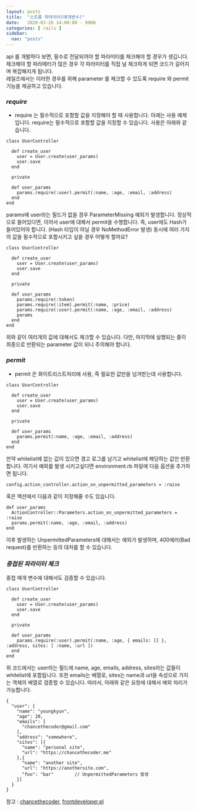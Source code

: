 ```yaml
---
layout: posts
title:  "스트롱 파라미터(매개변수)"
date:   2020-03-26 14:00:00 - 0900
categories: [ rails ]
sidebar:
  nav: "posts"
---
```


api 를 개발하다 보면, 필수로 전달되어야 할 파라미터를 체크해야 할 경우가 생깁니다.<br>
체크해야 할 파라메터가 많은 경우 각 파라미터를 직접 널 체크하게 되면 코드가 길어지며 복잡해지게 됩니다.<br>
레일즈에서는 이러한 경우를 위해 parameter 를 체크할 수 있도록 require 와 permit 기능을 제공하고 있습니다.<br>

### *require*
- require 는 필수적으로 포함할 값을 지정해야 할 때 사용합니다. 아래는 사용 예제입니다.
require는 필수적으로 포함할 값을 지정할 수 있습니다. 사용은 아래와 같습니다.
~~~
class UserController

  def create_user
    user = User.create(user_params)
    user.save
  end

  private

  def user_params
    params.require(:user).permit(:name, :age, :email, :address)
  end
end
~~~
params에 user라는 필드가 없을 경우 ParameterMissing 예외가 발생합니다. 정상적으로 들어있다면, 이어서 user에 대해서 permit을 수행합니다. 즉, user에도 Hash가 들어있어야 합니다. (Hash 타입이 아닐 경우 NoMethodError 발생) 동시에 여러 가지의 값을 필수적으로 포함시키고 싶을 경우 어떻게 할까요?
~~~
class UserController

  def create_user
    user = User.create(user_params)
    user.save
  end

  private

  def user_params
    params.require(:token)
    params.require(:item).permit(:name, :price)
    params.require(:user).permit(:name, :age, :email, :address)
    params
  end
end
~~~
위와 같이 여러개의 값에 대해서도 체크할 수 있습니다. 다만, 마지막에 실행되는 줄이 최종으로 반환되는 parameter 값이 되니 주의해야 합니다.

### *permit*
- permit 은 화이트리스트처리에 사용, 즉 필요한 값만을 넘겨받는데 사용합니다.
~~~
class UserController

  def create_user
    user = User.create(user_params)
    user.save
  end

  private

  def user_params
    params.permit(:name, :age, :email, :address)
  end
end
~~~
만약 whitelist에 없는 값이 있으면 경고 로그를 남기고 whitelist에 해당하는 값만 반환합니다. 여기서 예외를 발생 시키고싶다면 environment.rb 파일에 다음 옵션을 추가하면 됩니다.
~~~
config.action_controller.action_on_unpermitted_parameters = :raise
~~~
혹은 액션에서 다음과 같이 지정해줄 수도 있습니다.
~~~
def user_params
  ActionController::Parameters.action_on_unpermitted_parameters = :raise
  params.permit(:name, :age, :email, :address)
end
~~~
이후 발생하는 UnpermittedParameters에 대해서는 예외가 발생하며, 400에러(Bad request)를 반환하는 등의 대처를 할 수 있습니다.

### *중첩된 파라미터 체크*
중첩 매개 변수에 대해서도 검증할 수 있습니다.
~~~
class UserController

  def create_user
    user = User.create(user_params)
    user.save
  end

  private

  def user_params
    params.require(:user).permit(:name, :age, { emails: [] }, :address, sites: [ :name, :url ])
  end
end
~~~
위 코드에서는 user라는 필드에 name, age, emails, address, sites라는 값들이 whitelist에 포함됩니다. 또한 emails는 배열로, sites는 name과 url을 속성으로 가지는 객체의 배열로 검증할 수 있습니다. 따라서, 아래와 같은 요청에 대해서 예외 처리가 가능합니다.
~~~
{
  "user": {
    "name": "youngkyun",
    "age": 20,
    "emails": [
      "chancethecoder@gmail.com"
    ],
    "address": "somewhere",
    "sites": [{
      "name": "personal site",
      "url": "https://chancethecoder.me"
    },{
      "name": "another site",
      "url": "https://anothersite.com",
      "foo": "bar"        // UnpermittedParameters 발생
    }]
  }
}
~~~

참고 : [chancethecoder](https://chancethecoder.tistory.com/8),
[frontdeveloper.pl](https://frontdeveloper.pl/2019/03/why-dont-we-validate-controller-parameters/)